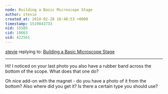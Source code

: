 ```yaml
---
node: Building a Basic Microscope Stage
author: stevie
created_at: 2018-02-28 18:48:53 +0000
timestamp: 1519843733
nid: 15585
cid: 18663
uid: 422561
---
```




[stevie](../profile/stevie) replying to: [Building a Basic Microscope Stage](../notes/partsandcrafts/01-22-2018/building-the-microscope-stage)

----
Hi! I noticed on your last photo you also have a rubber band across the bottom of the scope. What does that one do? 

Oh nice add-on with the magnet - do you have a photo of it from the bottom? Also where did you get it? Is there a certain type you should use?
